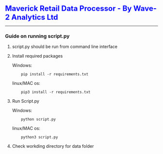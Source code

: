 <span style="color:blue; font-size:24px;font-weight:bold;">
Maverick Retail Data Processor - By Wave-2 Analytics Ltd </span>

---

### Guide on running script.py

1. script.py should be run from command line interface

2. Install required packages

   Windows:

   ```
       pip install -r requirements.txt
   ```

   linux/MAC os:

   ```
       pip3 install -r requirements.txt
   ```

3. Run Script.py

   Windows:

   ```
       python script.py
   ```

   linux/MAC os:

   ```
       python3 script.py
   ```

4. Check workding directory for data folder
